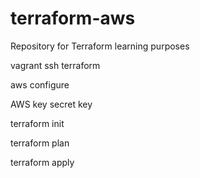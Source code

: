 # terraform-aws
Repository for Terraform learning purposes 


vagrant ssh terraform

aws configure

AWS key 
secret key 

terraform init


terraform plan



terraform apply



